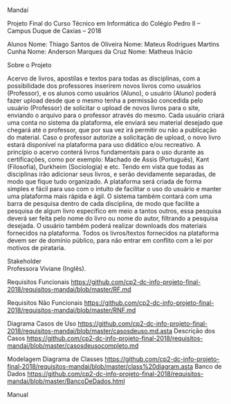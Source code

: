 ﻿Mandaí

Projeto Final do Curso Técnico em Informática do Colégio Pedro II – Campus Duque de Caxias – 2018

Alunos 
Nome: Thiago Santos de Oliveira
Nome: Mateus Rodrigues Martins Cunha
Nome: Anderson Marques da Cruz
Nome: Matheus Inácio

Sobre o Projeto

Acervo de livros, apostilas e textos para todas as disciplinas, com a possibilidade dos professores inserirem novos livros como usuários (Professor), e os alunos como usuários (Aluno), o usuário (Aluno) poderá fazer upload desde que o mesmo tenha a permissão concedida pelo usuário (Professor) de solicitar o upload de novos livros para o site, enviando o arquivo para o professor
através do mesmo. Cada usuário criará uma conta no sistema da plataforma, ele enviará seu material desejado que chegará até o professor, que por sua vez irá permitir ou não a publicação do material.
Caso o professor autorize a solicitação de upload, o novo livro estará disponível na plataforma para uso didático e/ou recreativo.
A princípio o acervo conterá livros fundamentais para o uso durante as certificações, como por exemplo: Machado de Assis (Português), Kant (Filosofia), Durkheim (Sociologia) e etc.
Tendo em vista que todas as disciplinas irão adicionar seus livros, e serão devidamente separadas, de modo que fique tudo organizado. A plataforma será criada de forma simples e fácil para uso com o
intuito de facilitar o uso do usuário e manter uma plataforma mais rápida e ágil. O sistema também contará com uma barra de pesquisa dentro de cada disciplina, de modo que facilite a pesquisa de
algum livro específico em meio a tantos outros, essa pesquisa deverá ser feita pelo nome do livro ou nome do autor, filtrando a pesquisa desejada.
O usuário também poderá realizar downloads dos materiais fornecidos na plataforma. Todos os livros/textos fornecidos na plataforma devem ser de domínio público, para não entrar em conflito com a
lei por motivos de pirataria.

Stakeholder  
Professora Viviane (Inglês).

Requisitos Funcionais
https://github.com/cp2-dc-info-projeto-final-2018/requisitos-mandai/blob/master/RF.md


Requisitos Não Funcionais
https://github.com/cp2-dc-info-projeto-final-2018/requisitos-mandai/blob/master/RNF.md

Diagrama Casos de Uso
https://github.com/cp2-dc-info-projeto-final-2018/requisitos-mandai/blob/master/casosdeuso.md.asta
Descrição dos Casos
https://github.com/cp2-dc-info-projeto-final-2018/requisitos-mandai/blob/master/casosdeusocompleto.md

Modelagem
Diagrama de Classes
https://github.com/cp2-dc-info-projeto-final-2018/requisitos-mandai/blob/master/class%20diagram.asta
Banco de Dados
https://github.com/cp2-dc-info-projeto-final-2018/requisitos-mandai/blob/master/BancoDeDados.html

Manual





